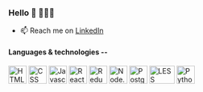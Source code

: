 ### Hello 👋 👨🏻‍💻


- 📫  Reach me on <a href="https://www.linkedin.com/in/maxwellstofman/"> LinkedIn </a>
<!--
**mxhs/mxhs** is a ✨ _special_ ✨ repository because its `README.md` (this file) appears on your GitHub profile.

Here are some ideas to get you started:

- 🔭 I’m currently working on ...
- 🌱 I’m currently learning ...
- 👯 I’m looking to collaborate on ...
- 🤔 I’m looking for help with ...
- 💬 Ask me about ...

- 😄 Pronouns: ...
- ⚡ Fun fact: ...
-->
#### Languages & technologies --
<img src=https://btwicode.com/static/media/html_icon.005cdc3d.svg height=36px width=36px alt="HTML"/> 
<img src=https://btwicode.com/static/media/css_icon.fa6ed3fc.svg height=36px width=36px alt="CSS"/> 
<img src=https://btwicode.com/static/media/javascript_icon.cf1d1d89.svg height=36px width=36px alt="Javascript"/> 
<img src=https://btwicode.com/static/media/react_icon.d4ed2b3d.svg height=36px width=36px alt="React"/> 
<img src=https://btwicode.com/static/media/redux_icon.85772647.svg height=36px width=36px alt="Redux"/> 
<img src=https://btwicode.com/static/media/node.js_icon.b337a2fb.svg height=36px width=36px alt="Node.js"/> 
<img src=https://wiki.postgresql.org/images/thumb/a/a4/PostgreSQL_logo.3colors.svg/540px-PostgreSQL_logo.3colors.svg.png height=36px width=36px alt="PostgreSQL"/> <img src=https://btwicode.com/static/media/less_icon.96aeab1f.svg height=36px width=50px alt="LESS"/> 
<img src=https://btwicode.com/static/media/python_icon.a029eeeb.svg height=36px width=36px alt="Python"/>

